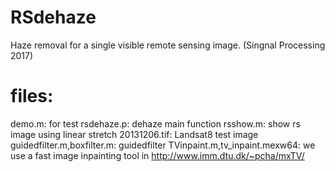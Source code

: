 # RSdehaze
Haze removal for a single visible remote sensing image. (Singnal Processing 2017)

# files:
demo.m: for test
rsdehaze.p: dehaze main function
rsshow.m: show rs image using linear stretch
20131206.tif: Landsat8 test image
guidedfilter.m,boxfilter.m: guidedfilter
TVinpaint.m,tv_inpaint.mexw64: we use a fast image inpainting tool in  http://www.imm.dtu.dk/~pcha/mxTV/
